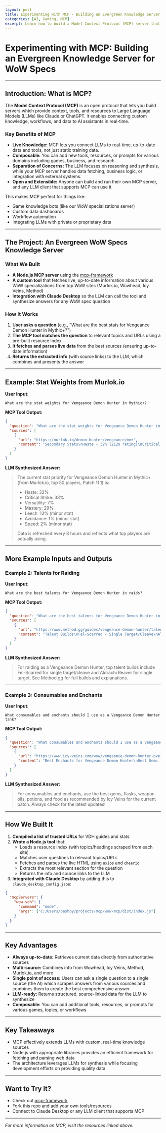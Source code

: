 ```yaml
---
layout: post
title: Experimenting with MCP - Building an Evergreen Knowledge Server for WoW Specs
categories: [AI, Gaming, MCP]
excerpt: Learn how to build a Model Context Protocol (MCP) server that provides real-time knowledge about various World of Warcraft specializations, connecting LLMs like Claude to current game information.
---
```


# Experimenting with MCP: Building an Evergreen Knowledge Server for WoW Specs

---

## Introduction: What is MCP?

The **Model Context Protocol (MCP)** is an open protocol that lets you build servers which provide context, tools, and resources to Large Language Models (LLMs) like Claude or ChatGPT. It enables connecting custom knowledge, workflows, and data to AI assistants in real-time.

### Key Benefits of MCP
- **Live Knowledge:** MCP lets you connect LLMs to real-time, up-to-date data and tools, not just static training data.
- **Composable:** You can add new tools, resources, or prompts for various domains including games, business, and research.
- **Separation of Concerns:** The LLM focuses on reasoning and synthesis, while your MCP server handles data fetching, business logic, or integration with external systems.
- **Open and Extensible:** Anyone can build and run their own MCP server, and any LLM client that supports MCP can use it.

This makes MCP perfect for things like:
- Game knowledge bots (like our WoW specializations server)
- Custom data dashboards
- Workflow automation
- Integrating LLMs with private or proprietary data

---

## The Project: An Evergreen WoW Specs Knowledge Server

### What We Built
- **A Node.js MCP server** using the [mcp-framework](https://github.com/QuantGeekDev/mcp-framework)
- **A custom tool** that fetches live, up-to-date information about various WoW specializations from top WoW sites (Murlok.io, Wowhead, Icy Veins, Method)
- **Integration with Claude Desktop** so the LLM can call the tool and synthesize answers for any WoW spec question

### How It Works
1. **User asks a question** (e.g., "What are the best stats for Vengeance Demon Hunter in Mythic+?")
2. **The MCP tool matches the question** to relevant topics and URLs using a pre-built resource index
3. **It fetches and parses live data** from the best sources (ensuring up-to-date information)
4. **Returns the extracted info** (with source links) to the LLM, which combines and presents the answer

---

## Example: Stat Weights from Murlok.io

**User Input:**
```
What are the stat weights for Vengeance Demon Hunter in Mythic+?
```

**MCP Tool Output:**
```json
{
  "question": "What are the stat weights for Vengeance Demon Hunter in Mythic+?",
  "sources": [
    {
      "url": "https://murlok.io/demon-hunter/vengeance/mm+",
      "content": "Secondary Stats\nHaste - 32% (2129 rating)\nCritical Strike - 33% (1591 rating)\nVersatility - 7% (558 rating)\nMastery - 29% (453 rating)\nMinor Stats\nLeech - 13% (328 rating)\nAvoidance - 1% (415 rating)\nSpeed - 2% (0 rating)"
    }
  ]
}
```

**LLM Synthesized Answer:**
> The current stat priority for Vengeance Demon Hunter in Mythic+ (from Murlok.io, top 50 players, Patch 11.1) is:
> - Haste: 32%
> - Critical Strike: 33%
> - Versatility: 7%
> - Mastery: 29%
> - Leech: 13% (minor stat)
> - Avoidance: 1% (minor stat)
> - Speed: 2% (minor stat)
>
> Data is refreshed every 8 hours and reflects what top players are actually using.

---

## More Example Inputs and Outputs

### Example 2: Talents for Raiding

**User Input:**
```
What are the best talents for Vengeance Demon Hunter in raids?
```

**MCP Tool Output:**
```json
{
  "question": "What are the best talents for Vengeance Demon Hunter in raids?",
  "sources": [
    {
      "url": "https://www.method.gg/guides/vengeance-demon-hunter/talents",
      "content": "Talent Builds\nFel-Scarred - Single Target/Cleave\nAldrachi - Single Target\nFel Scarred Cleave\nAldrachi Reaver - Cleave\nAldrachi Reaver - Mythic+\nFel-Scarred - Mythic+\nClass Talents\nSpec Talents\nHero Talents\nAldrachi Reaver\nFel-Scarred"
    }
  ]
}
```

**LLM Synthesized Answer:**
> For raiding as a Vengeance Demon Hunter, top talent builds include Fel-Scarred for single target/cleave and Aldrachi Reaver for single target. See Method.gg for full builds and explanations.

---

### Example 3: Consumables and Enchants

**User Input:**
```
What consumables and enchants should I use as a Vengeance Demon Hunter tank?
```

**MCP Tool Output:**
```json
{
  "question": "What consumables and enchants should I use as a Vengeance Demon Hunter tank?",
  "sources": [
    {
      "url": "https://www.icy-veins.com/wow/vengeance-demon-hunter-pve-tank-gems-enchants-consumables",
      "content": "Best Enchants for Vengeance Demon Hunter\nBest Gems for Vengeance Demon Hunter in The War Within\nBest Flask for Vengeance Demon Hunter in The War Within\nBest Weapon Oil/Stone for Vengeance Demon Hunter in The War Within\nBest Potion for Vengeance Demon Hunter in The War Within\nBest Food for Vengeance Demon Hunter in The War Within"
    }
  ]
}
```

**LLM Synthesized Answer:**
> For consumables and enchants, use the best gems, flasks, weapon oils, potions, and food as recommended by Icy Veins for the current patch. Always check for the latest updates!

---

## How We Built It

1. **Compiled a list of trusted URLs** for VDH guides and stats
2. **Wrote a Node.js tool** that:
    - Loads a resource index (with topics/headings scraped from each site)
    - Matches user questions to relevant topics/URLs
    - Fetches and parses the live HTML using `axios` and `cheerio`
    - Extracts the most relevant section for the question
    - Returns the info and source links to the LLM
3. **Integrated with Claude Desktop** by adding this to `claude_desktop_config.json`:
```json
{
  "mcpServers": {
    "wow-vdh": {
      "command": "node",
      "args": ["C:/Users/bashby/projects/mcp/wow-mcp/dist/index.js"]
    }
  }
}
```

---

## Key Advantages
- **Always up-to-date:** Retrieves current data directly from authoritative sources
- **Multi-source:** Combines info from Wowhead, Icy Veins, Method, Murlok.io, and more
- **Single point of access:** Users can ask a single question to a single source (the AI) which scrapes answers from various sources and combines them to create the best comprehensive answer
- **LLM-ready:** Returns structured, source-linked data for the LLM to synthesize
- **Composable:** You can add additional tools, resources, or prompts for various games, topics, or workflows

---

## Key Takeaways
- MCP effectively extends LLMs with custom, real-time knowledge sources
- Node.js with appropriate libraries provides an efficient framework for fetching and parsing web data
- The architecture leverages LLMs for synthesis while focusing development efforts on providing quality data

---

## Want to Try It?
- Check out [mcp-framework](https://github.com/QuantGeekDev/mcp-framework)
- Fork this repo and add your own tools/resources
- Connect to Claude Desktop or any LLM client that supports MCP

---

*For more information on MCP, visit the resources linked above.*
